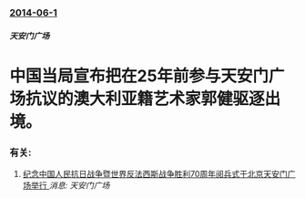 ### [2014-06-1](/news/2014/06/1/index.md)

##### 天安门广场
#  中国当局宣布把在25年前参与天安门广场抗议的澳大利亚籍艺术家郭健驱逐出境。




### 有关:

1. [纪念中国人民抗日战争暨世界反法西斯战争胜利70周年阅兵式于北京天安门广场举行 ](/news/2015/09/3/纪念中国人民抗日战争暨世界反法西斯战争胜利70周年阅兵式于北京天安门广场举行.md) _消息: 天安门广场_
